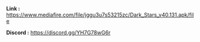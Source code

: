 **Link  :** https://www.mediafire.com/file/jggu3u7s53215zc/Dark_Stars_v40.131.apk/file

**Discord :** https://discord.gg/YH7G78wG6r
